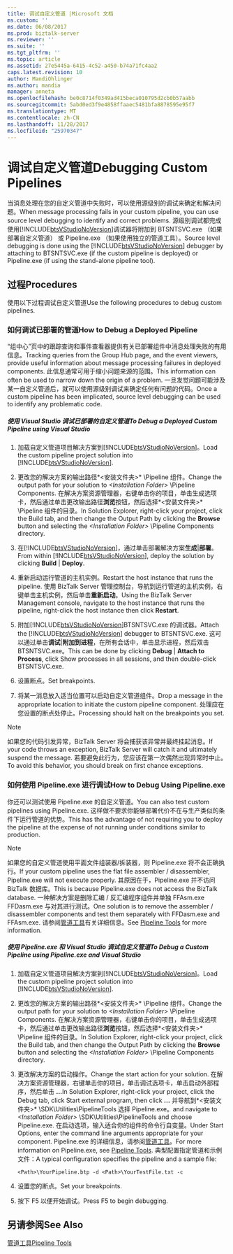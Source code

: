 ```yaml
---
title: 调试自定义管道 |Microsoft 文档
ms.custom: ''
ms.date: 06/08/2017
ms.prod: biztalk-server
ms.reviewer: ''
ms.suite: ''
ms.tgt_pltfrm: ''
ms.topic: article
ms.assetid: 27e5445a-6415-4c52-a450-b74a71fc4aa2
caps.latest.revision: 10
author: MandiOhlinger
ms.author: mandia
manager: anneta
ms.openlocfilehash: be0c8714f0349ad415beca010795d2cb0b57aabb
ms.sourcegitcommit: 5abd0ed3f9e4858ffaaec5481bfa8878595e95f7
ms.translationtype: MT
ms.contentlocale: zh-CN
ms.lasthandoff: 11/28/2017
ms.locfileid: "25970347"
---
```

# <a name="debugging-custom-pipelines"></a><span data-ttu-id="ca4b6-102">调试自定义管道</span><span class="sxs-lookup"><span data-stu-id="ca4b6-102">Debugging Custom Pipelines</span></span>
<span data-ttu-id="ca4b6-103">当消息处理在您的自定义管道中失败时，可以使用源级别的调试来确定和解决问题。</span><span class="sxs-lookup"><span data-stu-id="ca4b6-103">When message processing fails in your custom pipeline, you can use source level debugging to identify and correct problems.</span></span> <span data-ttu-id="ca4b6-104">源级别调试都完成使用[!INCLUDE[btsVStudioNoVersion](../includes/btsvstudionoversion-md.md)]调试器将附加到 BTSNTSVC.exe （如果部署自定义管道） 或 Pipeline.exe （如果使用独立的管道工具）。</span><span class="sxs-lookup"><span data-stu-id="ca4b6-104">Source level debugging is done using the [!INCLUDE[btsVStudioNoVersion](../includes/btsvstudionoversion-md.md)] debugger by attaching to BTSNTSVC.exe (if the custom pipeline is deployed) or Pipeline.exe (if using the stand-alone pipeline tool).</span></span>  
  
## <a name="procedures"></a><span data-ttu-id="ca4b6-105">过程</span><span class="sxs-lookup"><span data-stu-id="ca4b6-105">Procedures</span></span>  
 <span data-ttu-id="ca4b6-106">使用以下过程调试自定义管道</span><span class="sxs-lookup"><span data-stu-id="ca4b6-106">Use the following procedures to debug custom pipelines.</span></span>  
  
### <a name="how-to-debug-a-deployed-pipeline"></a><span data-ttu-id="ca4b6-107">如何调试已部署的管道</span><span class="sxs-lookup"><span data-stu-id="ca4b6-107">How to Debug a Deployed Pipeline</span></span>  
 <span data-ttu-id="ca4b6-108">“组中心”页中的跟踪查询和事件查看器提供有关已部署组件中消息处理失败的有用信息。</span><span class="sxs-lookup"><span data-stu-id="ca4b6-108">Tracking queries from the Group Hub page, and the event viewers, provide useful information about message processing failures in deployed components.</span></span> <span data-ttu-id="ca4b6-109">此信息通常可用于缩小问题来源的范围。</span><span class="sxs-lookup"><span data-stu-id="ca4b6-109">This information can often be used to narrow down the origin of a problem.</span></span> <span data-ttu-id="ca4b6-110">一旦发觉问题可能涉及某一自定义管道后，就可以使用源级别调试来确定任何有问题的代码。</span><span class="sxs-lookup"><span data-stu-id="ca4b6-110">Once a custom pipeline has been implicated, source level debugging can be used to identify any problematic code.</span></span>  
  
##### <a name="to-debug-a-deployed-custom-pipeline-using-visual-studio"></a><span data-ttu-id="ca4b6-111">使用 Visual Studio 调试已部署的自定义管道</span><span class="sxs-lookup"><span data-stu-id="ca4b6-111">To Debug a Deployed Custom Pipeline using Visual Studio</span></span>  
  
1.  <span data-ttu-id="ca4b6-112">加载自定义管道项目解决方案到[!INCLUDE[btsVStudioNoVersion](../includes/btsvstudionoversion-md.md)]。</span><span class="sxs-lookup"><span data-stu-id="ca4b6-112">Load the custom pipeline project solution into [!INCLUDE[btsVStudioNoVersion](../includes/btsvstudionoversion-md.md)].</span></span>  
  
2.  <span data-ttu-id="ca4b6-113">更改您的解决方案的输出路径*\<安装文件夹\>* \Pipeline 组件。</span><span class="sxs-lookup"><span data-stu-id="ca4b6-113">Change the output path for your solution to *\<Installation Folder\>* \Pipeline Components.</span></span> <span data-ttu-id="ca4b6-114">在解决方案资源管理器，右键单击你的项目，单击生成选项卡，然后通过单击更改输出路径**浏览**按钮，然后选择*\<安装文件夹\>* \Pipeline 组件的目录。</span><span class="sxs-lookup"><span data-stu-id="ca4b6-114">In Solution Explorer, right-click your project, click the Build tab, and then change the Output Path by clicking the **Browse** button and selecting the *\<Installation Folder\>* \Pipeline Components directory.</span></span>  
  
3.  <span data-ttu-id="ca4b6-115">在[!INCLUDE[btsVStudioNoVersion](../includes/btsvstudionoversion-md.md)]，通过单击部署解决方案**生成**&#124;**部署**。</span><span class="sxs-lookup"><span data-stu-id="ca4b6-115">From within [!INCLUDE[btsVStudioNoVersion](../includes/btsvstudionoversion-md.md)], deploy the solution by clicking **Build** &#124; **Deploy**.</span></span>  
  
4.  <span data-ttu-id="ca4b6-116">重新启动运行管道的主机实例。</span><span class="sxs-lookup"><span data-stu-id="ca4b6-116">Restart the host instance that runs the pipeline.</span></span> <span data-ttu-id="ca4b6-117">使用 BizTalk Server 管理控制台，导航到运行管道的主机实例，右键单击主机实例，然后单击**重新启动**。</span><span class="sxs-lookup"><span data-stu-id="ca4b6-117">Using the BizTalk Server Management console, navigate to the host instance that runs the pipeline, right-click the host instance then click **Restart**.</span></span>  
  
5.  <span data-ttu-id="ca4b6-118">附加[!INCLUDE[btsVStudioNoVersion](../includes/btsvstudionoversion-md.md)]BTSNTSVC.exe 的调试器。</span><span class="sxs-lookup"><span data-stu-id="ca4b6-118">Attach the [!INCLUDE[btsVStudioNoVersion](../includes/btsvstudionoversion-md.md)] debugger to BTSNTSVC.exe.</span></span> <span data-ttu-id="ca4b6-119">这可以通过单击**调试**&#124;**附加到进程**，在所有会话中，单击显示进程，然后双击 BTSNTSVC.exe。</span><span class="sxs-lookup"><span data-stu-id="ca4b6-119">This can be done by clicking **Debug** &#124; **Attach to Process**, click Show processes in all sessions, and then double-click BTSNTSVC.exe.</span></span>  
  
6.  <span data-ttu-id="ca4b6-120">设置断点。</span><span class="sxs-lookup"><span data-stu-id="ca4b6-120">Set breakpoints.</span></span>  
  
7.  <span data-ttu-id="ca4b6-121">将某一消息放入适当位置可以启动自定义管道组件。</span><span class="sxs-lookup"><span data-stu-id="ca4b6-121">Drop a message in the appropriate location to initiate the custom pipeline component.</span></span> <span data-ttu-id="ca4b6-122">处理应在您设置的断点处停止。</span><span class="sxs-lookup"><span data-stu-id="ca4b6-122">Processing should halt on the breakpoints you set.</span></span>  
  
> [!NOTE]
>  <span data-ttu-id="ca4b6-123">如果您的代码引发异常，BizTalk Server 将会捕获该异常并最终挂起消息。</span><span class="sxs-lookup"><span data-stu-id="ca4b6-123">If your code throws an exception, BizTalk Server will catch it and ultimately suspend the message.</span></span> <span data-ttu-id="ca4b6-124">若要避免此行为，您应该在第一次偶然出现异常时中止。</span><span class="sxs-lookup"><span data-stu-id="ca4b6-124">To avoid this behavior, you should break on first chance exceptions.</span></span>  
  
### <a name="how-to-debug-using-pipelineexe"></a><span data-ttu-id="ca4b6-125">如何使用 Pipeline.exe 进行调试</span><span class="sxs-lookup"><span data-stu-id="ca4b6-125">How to Debug Using Pipeline.exe</span></span>  
 <span data-ttu-id="ca4b6-126">你还可以测试使用 Pipeline.exe 的自定义管道。</span><span class="sxs-lookup"><span data-stu-id="ca4b6-126">You can also test custom pipelines using Pipeline.exe.</span></span> <span data-ttu-id="ca4b6-127">这样做不要求你能够部署代价不在与生产类似的条件下运行管道的优势。</span><span class="sxs-lookup"><span data-stu-id="ca4b6-127">This has the advantage of not requiring you to deploy the pipeline at the expense of not running under conditions similar to production.</span></span>  
  
> [!NOTE]
>  <span data-ttu-id="ca4b6-128">如果您的自定义管道使用平面文件组装器/拆装器，则 Pipeline.exe 将不会正确执行。</span><span class="sxs-lookup"><span data-stu-id="ca4b6-128">If your custom pipeline uses the flat file assembler / disassembler, Pipeline.exe will not execute properly.</span></span> <span data-ttu-id="ca4b6-129">其原因在于，Pipeline.exe 并不访问 BizTalk 数据库。</span><span class="sxs-lookup"><span data-stu-id="ca4b6-129">This is because Pipeline.exe does not access the BizTalk database.</span></span> <span data-ttu-id="ca4b6-130">一种解决方案是删除汇编 / 反汇编程序组件并单独 FFAsm.exe FFDasm.exe 与对其进行测试。</span><span class="sxs-lookup"><span data-stu-id="ca4b6-130">One solution is to remove the assembler / disassembler components and test them separately with FFDasm.exe and FFAsm.exe.</span></span> <span data-ttu-id="ca4b6-131">请参阅[管道工具](../core/pipeline-tools.md)有关详细信息。</span><span class="sxs-lookup"><span data-stu-id="ca4b6-131">See [Pipeline Tools](../core/pipeline-tools.md) for more information.</span></span>  
  
##### <a name="to-debug-a-custom-pipeline-using-pipelineexe-and-visual-studio"></a><span data-ttu-id="ca4b6-132">使用 Pipeline.exe 和 Visual Studio 调试自定义管道</span><span class="sxs-lookup"><span data-stu-id="ca4b6-132">To Debug a Custom Pipeline using Pipeline.exe and Visual Studio</span></span>  
  
1.  <span data-ttu-id="ca4b6-133">加载自定义管道项目解决方案到[!INCLUDE[btsVStudioNoVersion](../includes/btsvstudionoversion-md.md)]。</span><span class="sxs-lookup"><span data-stu-id="ca4b6-133">Load the custom pipeline project solution into [!INCLUDE[btsVStudioNoVersion](../includes/btsvstudionoversion-md.md)].</span></span>  
  
2.  <span data-ttu-id="ca4b6-134">更改您的解决方案的输出路径*\<安装文件夹\>* \Pipeline 组件。</span><span class="sxs-lookup"><span data-stu-id="ca4b6-134">Change the output path for your solution to *\<Installation Folder\>* \Pipeline Components.</span></span> <span data-ttu-id="ca4b6-135">在解决方案资源管理器，右键单击你的项目，单击生成选项卡，然后通过单击更改输出路径**浏览**按钮，然后选择*\<安装文件夹\>* \Pipeline 组件的目录。</span><span class="sxs-lookup"><span data-stu-id="ca4b6-135">In Solution Explorer, right-click your project, click the Build tab, and then change the Output Path by clicking the **Browse** button and selecting the *\<Installation Folder\>* \Pipeline Components directory.</span></span>  
  
3.  <span data-ttu-id="ca4b6-136">更改解决方案的启动操作。</span><span class="sxs-lookup"><span data-stu-id="ca4b6-136">Change the start action for your solution.</span></span> <span data-ttu-id="ca4b6-137">在解决方案资源管理器，右键单击你的项目，单击调试选项卡，单击启动外部程序，然后单击 **...**</span><span class="sxs-lookup"><span data-stu-id="ca4b6-137">In Solution Explorer, right-click your project, click the Debug tab, click Start external program, then click **…**</span></span> <span data-ttu-id="ca4b6-138">并导航到*\<安装文件夹\>* \SDK\Utilities\PipelineTools 选择 Pipeline.exe。</span><span class="sxs-lookup"><span data-stu-id="ca4b6-138">and navigate to *\<Installation Folder\>* \SDK\Utilities\PipelineTools and choose Pipeline.exe.</span></span> <span data-ttu-id="ca4b6-139">在启动选项，输入适合你的组件的命令行自变量。</span><span class="sxs-lookup"><span data-stu-id="ca4b6-139">Under Start Options, enter the command line arguments appropriate for your component.</span></span> <span data-ttu-id="ca4b6-140">Pipeline.exe 的详细信息，请参阅[管道工具](../core/pipeline-tools.md)。</span><span class="sxs-lookup"><span data-stu-id="ca4b6-140">For more information on Pipeline.exe, see [Pipeline Tools](../core/pipeline-tools.md).</span></span> <span data-ttu-id="ca4b6-141">典型配置指定管道和示例文件：</span><span class="sxs-lookup"><span data-stu-id="ca4b6-141">A typical configuration specifies the pipeline and a sample file:</span></span>  
  
    ```  
    <Path>\YourPipeline.btp -d <Path>\YourTestFile.txt -c  
    ```  
  
4.  <span data-ttu-id="ca4b6-142">设置您的断点。</span><span class="sxs-lookup"><span data-stu-id="ca4b6-142">Set your breakpoints.</span></span>  
  
5.  <span data-ttu-id="ca4b6-143">按下 F5 以便开始调试。</span><span class="sxs-lookup"><span data-stu-id="ca4b6-143">Press F5 to begin debugging.</span></span>  
  
## <a name="see-also"></a><span data-ttu-id="ca4b6-144">另请参阅</span><span class="sxs-lookup"><span data-stu-id="ca4b6-144">See Also</span></span>  
 [<span data-ttu-id="ca4b6-145">管道工具</span><span class="sxs-lookup"><span data-stu-id="ca4b6-145">Pipeline Tools</span></span>](../core/pipeline-tools.md)